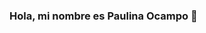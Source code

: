 ### Hola, mi nombre es Paulina Ocampo 👋

<!--
**mpocampod/mpocampod** is a ✨ _special_ ✨ repository because its `README.md` (this file) appears on your GitHub profile.

- 🔭 Sobre mi
Soy estudiante de ingenieria de sistemas de la universidad EAFIT y en mi camino académico y profesional he adquirido habilidades sólidas en diversas tecnologías y herramientas clave, como Azure DevOps, AWS, Python, GitHub, SQL, Spring Boot y Java. Que demuestran no sólo mi compromiso con el aprendizaje continuo, sino que también me capacita para abordar desafíos complejos en la gestión de proyectos tecnológicos que me hagan crecer a nivel personal y profesional.
- 💬 Mis intereses 
Me apasionan diversos aspectos en el ámbito de la ingeniería de sistemas, y mis intereses se centran en áreas como, arquitectura de negocio, innovación y automatización de procesos, gestión de proyectos, programación web/móvil y mi fascinación por la gestión de proyectos tecnológicos me impulsa a buscar oportunidades que me permitan aplicar y desarrollar habilidades en estos campos. Mi visión incluye contribuir al diseño y ejecución de soluciones tecnológicas innovadoras, liderando proyectos que no solo sean eficientes, sino que también generen un impacto significativo.
- 📫 Contáctame 
* E-mail: paulina.ocampoduque@gmail.com
* LinkedIn: https://www.linkedin.com/in/paulina-ocampo-duque/

-->
